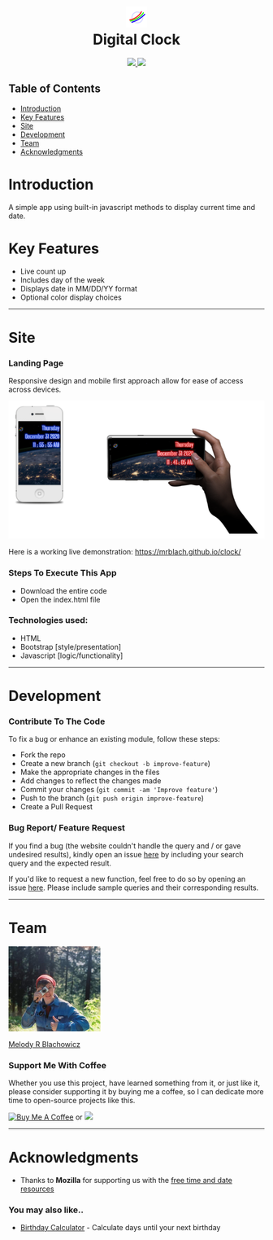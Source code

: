 <h1 align="center">
<br>
  <a href="https://github.com/MRBlach/clock">
    <img src="images/burger.png" alt="logo of plant with rings">
  </a><br>
Digital Clock
</h1> 
<p align="center">
  <a href="https://saythanks.io/to/melodyblachowicz%40gmail.com">
    <img src="https://img.shields.io/badge/SayThanks.io-%E2%98%BC-1EAEDB.svg">
  </a>
  <a href="https://www.paypal.com/paypalme/MRBlacho">
    <img src="https://img.shields.io/badge/$-donate-49eb34.svg?maxAge=2592000&amp;style=flat">
  </a>
</p>

## Table of Contents

- [Introduction](#introduction)
- [Key Features](#features)
- [Site](#site)
- [Development](#development)
- [Team](#team)
- [Acknowledgments](#acknowledgments)

<h1 id="introduction">Introduction</h1>

A simple app using built-in javascript methods to display current time and date.

<h1 id="features">Key Features</h1>

+ Live count up
+ Includes day of the week
+ Displays date in MM/DD/YY format
+ Optional color display choices

---
<h1 id="site">Site</h1>

### Landing Page

Responsive design and mobile first approach allow for ease of access across devices.

<img src="images/viewport.png">

Here is a working live demonstration: https://mrblach.github.io/clock/

### Steps To Execute This App
- Download the entire code
- Open the index.html file

### Technologies used:
- HTML
- Bootstrap [style/presentation]
- Javascript [logic/functionality]

---
<h1 id="development">Development</h1>

### Contribute To The Code

To fix a bug or enhance an existing module, follow these steps:

- Fork the repo
- Create a new branch (`git checkout -b improve-feature`)
- Make the appropriate changes in the files
- Add changes to reflect the changes made
- Commit your changes (`git commit -am 'Improve feature'`)
- Push to the branch (`git push origin improve-feature`)
- Create a Pull Request 

### Bug Report/ Feature Request

If you find a bug (the website couldn't handle the query and / or gave undesired results), kindly open an issue [here](https://github.com/MRBlach/clock/issues/new) by including your search query and the expected result.

If you'd like to request a new function, feel free to do so by opening an issue [here](https://github.com/MRBlach/clock/issues/new). Please include sample queries and their corresponding results.

---
<h1 id="team">Team</h1>
<img alt="user profile picture" src="https://github.com/MRBlach/covid-19/blob/main/images/avatar.png?raw=true"/>

[Melody R Blachowicz](https://github.com/MRBlach) 
 
### Support Me With Coffee

Whether you use this project, have learned something from it, or just like it, please consider supporting it by buying me a coffee, so I can dedicate more time to open-source projects like this.

<a href="https://www.buymeacoffee.com/MRBlach" target="_blank"><img src="https://www.buymeacoffee.com/assets/img/custom_images/yellow_img.png" alt="Buy Me A Coffee" style="height: auto !important;width: auto !important;" ></a>   or   <a href="https://www.patreon.com/MRBlach"><img src="https://c5.patreon.com/external/logo/become_a_patron_button@2x.png" width="160"></a>

---
<h1 id="acknowledgments">Acknowledgments</h1>

+ Thanks to **Mozilla** for supporting us with the [free time and date resources](https://developer.mozilla.org/en-US/docs/Web/JavaScript/Reference/Global_Objects/Date/getTime)

### You may also like..

+ [Birthday Calculator](https://github.com/MRBlach/Next-Birthday-Calculator "Birthday Calculator") - Calculate days until your next birthday